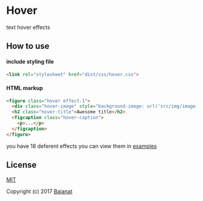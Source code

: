 # Hover
text hover effects

## How to use
#### include styling file
``` html
<link rel="stylesheet" href="dist/css/hover.css">
```

#### HTML markup
``` html
<figure class="hover effect-1">
  <div class="hover-image" style="background-image: url('src/img/image-15.jpg')" alt=""></div>
  <h2 class="hover-title">Awesome title</h2>
  <figcaption class="hover-caption">
    <p>...</p>
  </figcaption>
</figure>
```
you have 18 deferent effects you can view them in [examples](https://baianat.github.io/hover/)

## License

[MIT](http://opensource.org/licenses/MIT)

Copyright (c) 2017 [Baianat](http://baianat.com)
